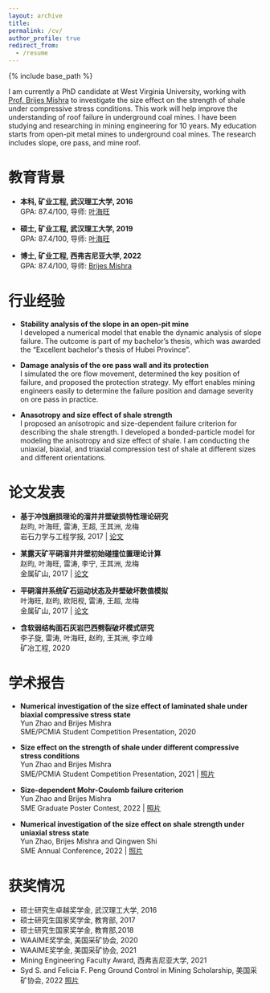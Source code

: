 ```yaml
---
layout: archive
title:
permalink: /cv/
author_profile: true
redirect_from:
  - /resume
---
```


{% include base_path %}
 
I am currently a PhD candidate at West Virginia University, working with [Prof. Brijes Mishra](https://faculty.utah.edu/u6040186-BRIJES_MISHRA/hm/index.hml) to investigate the size effect on the strength of shale under compressive stress conditions. This work will help improve the understanding of roof failure in underground coal mines. I have been studying and researching in mining engineering for 10 years. My education starts from open-pit metal mines to underground coal mines. The research includes slope, ore pass, and mine roof.

教育背景
======
* **本科, 矿业工程, 武汉理工大学, 2016**  
  GPA: 87.4/100, 导师: [叶海旺](http://sree.whut.edu.cn/yjsjy/dsdw/202201/t20220131_868105.shtml)  

* **硕士, 矿业工程, 武汉理工大学, 2019**  
  GPA: 87.4/100, 导师: [叶海旺](http://sree.whut.edu.cn/yjsjy/dsdw/202201/t20220131_868105.shtml)  
  
* **博士, 矿业工程, 西弗吉尼亚大学, 2022**  
  GPA: 87.4/100, 导师: [Brijes Mishra](https://faculty.utah.edu/u6040186-BRIJES_MISHRA/hm/index.hml)

行业经验
======
* **Stability analysis of the slope in an open-pit mine**   
  I developed a numerical model that enable the dynamic analysis of slope failure. The outcome is part of my bachelor’s thesis, which was awarded the “Excellent bachelor's thesis of Hubei Province”.

* **Damage analysis of the ore pass wall and its protection**   
  I simulated the ore flow movement, determined the key position of failure, and proposed the protection strategy. My effort enables mining engineers easily to determine the failure position and damage severity on ore pass in practice.
  
* **Anasotropy and size effect of shale strength**  
  I proposed an anisotropic and size-dependent failure criterion for describing the shale strength. I developed a bonded-particle model for modeling the anisotropy and size effect of shale. I am conducting the uniaxial, biaxial, and triaxial compression test of shale at different sizes and different orientations. 
  
论文发表
======
* **基于冲蚀磨损理论的溜井井壁破损特性理论研究**  
  赵昀, 叶海旺, 雷涛, 王超, 王其洲, 龙梅  
  岩石力学与工程学报, 2017 | [论文](http://cloud-yunzhao.github.io/files/Paper1.pdf)
 
* **某露天矿平硐溜井井壁初始碰撞位置理论计算**  
  赵昀, 叶海旺, 雷涛, 李宁, 王其洲, 龙梅  
  金属矿山, 2017 | [论文](http://cloud-yunzhao.github.io/files/Paper2.pdf)
 
* **平硐溜井系统矿石运动状态及井壁破坏数值模拟**  
  叶海旺, 赵昀, 欧阳枧, 雷涛, 王超, 龙梅   
  金属矿山, 2017 | [论文](http://cloud-yunzhao.github.io/files/Paper3.pdf)
  
* **含软弱结构面石灰岩巴西劈裂破坏模式研究**  
  李子旋, 雷涛, 叶海旺, 赵昀, 王其洲, 李立峰  
  矿冶工程, 2020
  
学术报告
======
* **Numerical investigation of the size effect of laminated shale under biaxial compressive stress state**  
  Yun Zhao and Brijes Mishra  
  SME/PCMIA Student Competition Presentation, 2020

* **Size effect on the strength of shale under different compressive stress conditions**  
  Yun Zhao and Brijes Mishra  
  SME/PCMIA Student Competition Presentation, 2021 | [照片](http://cloud-yunzhao.github.io/images/PCMIA2021.jpg)

* **Size-dependent Mohr-Coulomb failure criterion**  
  Yun Zhao and Brijes Mishra  
  SME Graduate Poster Contest, 2022 | [照片](http://cloud-yunzhao.github.io/images/Poster1.png)
 
* **Numerical investigation of the size effect on shale strength under uniaxial stress state**  
  Yun Zhao, Brijes Mishra and Qingwen Shi  
  SME Annual Conference, 2022 | [照片](http://cloud-yunzhao.github.io/images/Presentation1.png)
  
获奖情况
======
* 硕士研究生卓越奖学金, 武汉理工大学, 2016
* 硕士研究生国家奖学金, 教育部, 2017
* 硕士研究生国家奖学金, 教育部,2018
* WAAIME奖学金, 美国采矿协会, 2020
* WAAIME奖学金, 美国采矿协会, 2021
* Mining Engineering Faculty Award, 西弗吉尼亚大学, 2021
* Syd S. and Felicia F. Peng Ground Control in Mining Scholarship, 美国采矿协会, 2022 [照片](http://cloud-yunzhao.github.io/images/Award1.png)
